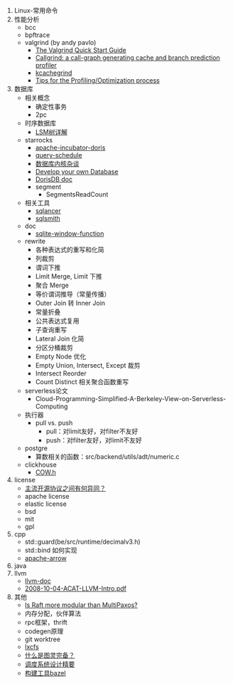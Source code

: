 1. Linux-常用命令
1. 性能分析
    * bcc
    * bpftrace
    * valgrind (by andy pavlo)
        * [The Valgrind Quick Start Guide](http://valgrind.org/docs/manual/quick-start.html)
        * [Callgrind: a call-graph generating cache and branch prediction profiler](https://valgrind.org/docs/manual/cl-manual.html)
        * [kcachegrind](https://kcachegrind.github.io/html/Usage.html)
        * [Tips for the Profiling/Optimization process](https://kcachegrind.github.io/html/Tips.html)
1. 数据库
    * 相关概念
        * 确定性事务
        * 2pc
    * 时序数据库
        * [LSM树详解](https://zhuanlan.zhihu.com/p/181498475)
    * starrocks
        * [apache-incubator-doris](https://github.com/apache/incubator-doris/wiki)
        * [query-schedule](https://15445.courses.cs.cmu.edu/fall2020/schedule.html)
        * [数据库内核杂谈](https://www.infoq.cn/theme/46)
        * [Develop your own Database](https://hpi.de/plattner/teaching/archive/winter-term-201819/develop-your-own-database.html)
        * [DorisDB doc](http://doc.dorisdb.com)
        * segment
            * SegmentsReadCount
    * 相关工具
        * [sqlancer](https://github.com/sqlancer/sqlancer)
        * [sqlsmith](https://github.com/anse1/sqlsmith)
    * doc
        * [sqlite-window-function](https://www.sqlite.org/windowfunctions.html)
    * rewrite
        * 各种表达式的重写和化简
        * 列裁剪
        * 谓词下推
        * Limit Merge, Limit 下推
        * 聚合 Merge
        * 等价谓词推导（常量传播）
        * Outer Join 转 Inner Join
        * 常量折叠
        * 公共表达式复用
        * 子查询重写
        * Lateral Join 化简
        * 分区分桶裁剪
        * Empty Node 优化
        * Empty Union, Intersect, Except 裁剪
        * Intersect Reorder
        * Count Distinct 相关聚合函数重写
    * serverless论文
        * Cloud-Programming-Simplified-A-Berkeley-View-on-Serverless-Computing
    * 执行器
        * pull vs. push
            * pull：对limit友好，对filter不友好
            * push：对filter友好，对limit不友好
    * postgre
        * 算数相关的函数：src/backend/utils/adt/numeric.c
    * clickhouse
        * [COW.h](https://github.com/ClickHouse/ClickHouse/blob/master/src/Common/COW.h)
1. license
    * [主流开源协议之间有何异同？](https://www.zhihu.com/question/19568896)
    * apache license
    * elastic license
    * bsd
    * mit
    * gpl
1. cpp
    * std::guard(be/src/runtime/decimalv3.h)
    * std::bind 如何实现
    * [apache-arrow](https://github.com/apache/arrow)
1. java
1. llvm
    * [llvm-doc](https://llvm.org/docs/)
    * [2008-10-04-ACAT-LLVM-Intro.pdf](https://llvm.org/pubs/2008-10-04-ACAT-LLVM-Intro.pdf)
1. 其他
    * [Is Raft more modular than MultiPaxos?](https://maheshba.bitbucket.io/blog/2021/12/14/Modularity.html)
    * 内存分配，伙伴算法
    * rpc框架，thrift
    * codegen原理
    * git worktree
    * [lxcfs](https://github.com/lxc/lxcfs)
    * [什么是图灵完备？](https://www.zhihu.com/question/20115374/answer/288346717)
    * [调度系统设计精要](https://draveness.me/system-design-scheduler/)
    * [构建工具bazel](https://github.com/bazelbuild/bazel)
   